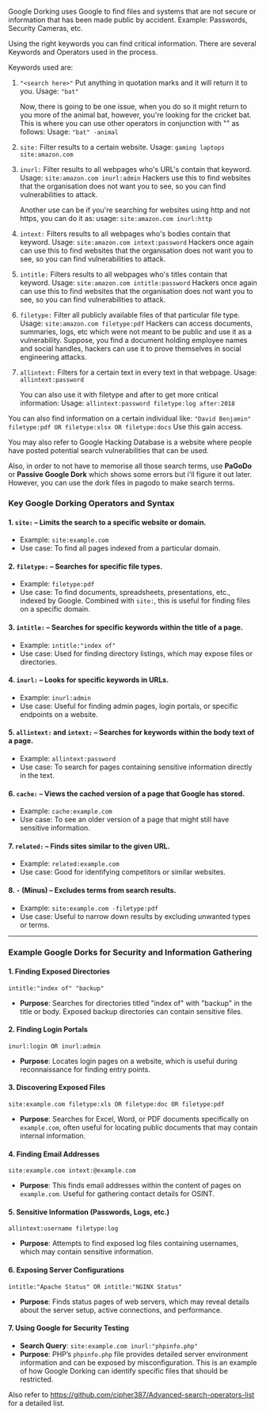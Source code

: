 
Google Dorking uses Google to find files and systems that are not secure or information that has been made public by accident.
Example: Passwords, Security Cameras, etc.

Using the right keywords you can find critical information.
There are several Keywords and Operators used in the process.

Keywords used are:

1. `"<search here>"`
	Put anything in quotation marks and it will return it to you.
	Usage: `"bat"`

	Now, there is going to be one issue, when you do so it might return to you more of the animal bat, however, you're looking for the cricket bat. This is where you can use other operators in conjunction with "" as follows:
	Usage: `"bat" -animal`

2. `site:`
	Filter results to a certain website.
	Usage: `gaming laptops site:amazon.com`

3. `inurl:`
	Filter results to all webpages who's URL's contain that keyword.
	Usage: `site:amazon.com inurl:admin`
	Hackers use this to find websites that the organisation does not want you to see, so you can find vulnerabilities to attack.
	
	Another use can be if you're searching for websites using http and not https, you can do it as:
	usage: `site:amazon.com inurl:http`

4. `intext:`
	Filters results to all webpages who's bodies contain that keyword.
	Usage: `site:amazon.com intext:password`
	Hackers once again can use this to find websites that the organisation does not want you to see, so you can find vulnerabilities to attack.

5. `intitle:`
	Filters results to all webpages who's titles contain that keyword.
	Usage: `site:amazon.com intitle:password`
	Hackers once again can use this to find websites that the organisation does not want you to see, so you can find vulnerabilities to attack.

6. `filetype:`
	Filter all publicly available files of that particular file type.
	Usage: `site:amazon.com filetype:pdf`
	Hackers can access documents, summaries, logs, etc which were not meant to be public and use it as a vulnerability. Suppose, you find a document holding employee names and social handles, hackers can use it to prove themselves in social engineering attacks.

7. `allintext:`
	Filters for a certain text in every text in that webpage.
	Usage: `allintext:password`
	
	You can also use it with filetype and after to get more critical information:
	Usage: `allintext:password filetype:log after:2018`

You can also find information on a certain individual like:
`"David Benjamin" filetype:pdf OR filetype:xlsx OR filetype:docs`
Use this gain access.


You may also refer to Google Hacking Database is a website where people have posted potential search vulnerabilities that can be used.

Also, in order to not have to memorise all those search terms, use **PaGoDo** or **Passive Google Dork** which shows some errors but i'll figure it out later. However, you can use the dork files in pagodo to make search terms.

### Key Google Dorking Operators and Syntax

#### 1. **`site:`** – Limits the search to a specific website or domain.
   - Example: `site:example.com`
   - Use case: To find all pages indexed from a particular domain.

#### 2. **`filetype:`** – Searches for specific file types.
   - Example: `filetype:pdf`
   - Use case: To find documents, spreadsheets, presentations, etc., indexed by Google. Combined with `site:`, this is useful for finding files on a specific domain.

#### 3. **`intitle:`** – Searches for specific keywords within the title of a page.
   - Example: `intitle:"index of"`
   - Use case: Used for finding directory listings, which may expose files or directories.

#### 4. **`inurl:`** – Looks for specific keywords in URLs.
   - Example: `inurl:admin`
   - Use case: Useful for finding admin pages, login portals, or specific endpoints on a website.

#### 5. **`allintext:` and `intext:`** – Searches for keywords within the body text of a page.
   - Example: `allintext:password`
   - Use case: To search for pages containing sensitive information directly in the text.

#### 6. **`cache:`** – Views the cached version of a page that Google has stored.
   - Example: `cache:example.com`
   - Use case: To see an older version of a page that might still have sensitive information.

#### 7. **`related:`** – Finds sites similar to the given URL.
   - Example: `related:example.com`
   - Use case: Good for identifying competitors or similar websites.

#### 8. **`-` (Minus)** – Excludes terms from search results.
   - Example: `site:example.com -filetype:pdf`
   - Use case: Useful to narrow down results by excluding unwanted types or terms.

---

### Example Google Dorks for Security and Information Gathering

#### 1. **Finding Exposed Directories**
   ```plaintext
   intitle:"index of" "backup"
   ```
   - **Purpose**: Searches for directories titled "index of" with "backup" in the title or body. Exposed backup directories can contain sensitive files.

#### 2. **Finding Login Portals**
   ```plaintext
   inurl:login OR inurl:admin
   ```
   - **Purpose**: Locates login pages on a website, which is useful during reconnaissance for finding entry points.

#### 3. **Discovering Exposed Files**
   ```plaintext
   site:example.com filetype:xls OR filetype:doc OR filetype:pdf
   ```
   - **Purpose**: Searches for Excel, Word, or PDF documents specifically on `example.com`, often useful for locating public documents that may contain internal information.

#### 4. **Finding Email Addresses**
   ```plaintext
   site:example.com intext:@example.com
   ```
   - **Purpose**: This finds email addresses within the content of pages on `example.com`. Useful for gathering contact details for OSINT.

#### 5. **Sensitive Information (Passwords, Logs, etc.)**
   ```plaintext
   allintext:username filetype:log
   ```
   - **Purpose**: Attempts to find exposed log files containing usernames, which may contain sensitive information.

#### 6. **Exposing Server Configurations**
   ```plaintext
   intitle:"Apache Status" OR intitle:"NGINX Status"
   ```
   - **Purpose**: Finds status pages of web servers, which may reveal details about the server setup, active connections, and performance.

#### 7. **Using Google for Security Testing**
   - **Search Query**: `site:example.com inurl:"phpinfo.php"`
   - **Purpose**: PHP’s `phpinfo.php` file provides detailed server environment information and can be exposed by misconfiguration. This is an example of how Google Dorking can identify specific files that should be restricted.


Also refer to https://github.com/cipher387/Advanced-search-operators-list for a detailed list.